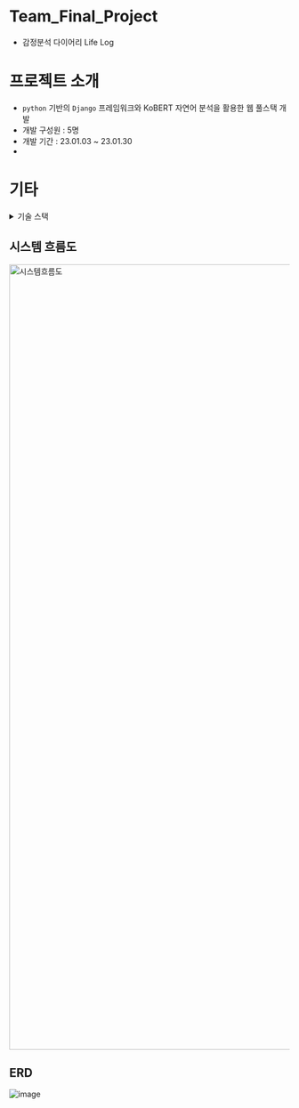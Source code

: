 # Team_Final_Project
- 감정분석 다이어리 Life Log

# 프로젝트 소개
- `python` 기반의 `Django` 프레임워크와 KoBERT 자연어 분석을 활용한 웹 풀스택 개발
- 개발 구성원 : 5명
- 개발 기간 : 23.01.03 ~ 23.01.30
- 
# 기타
<details>
<summary>기술 스택</summary>
<div markdown="3">

![image](https://github.com/user-attachments/assets/2542ab96-439e-43f8-ac2d-70ddd63b76bb)

</div>
</details>






## 시스템 흐름도
<img width="1412" alt="시스템흐름도" src="https://github.com/user-attachments/assets/81db5cf2-9ca9-40a9-9707-84e89e837383">

## ERD
![image](https://github.com/user-attachments/assets/84f6de49-3455-47f7-9289-5c522fb5d06c)
